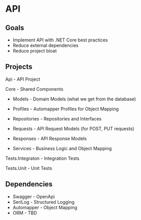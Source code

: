 # API #

## Goals ##

* Implement API with .NET Core best practices
* Reduce external dependencies
* Reduce project bloat

## Projects ##

Api - API Project

Core - Shared Components

* Models          - Domain Models (what we get from the database)

* Profiles        - Automapper Profiles for Object Mapping

* Repositories    - Repositories and Interfaces

* Requests        - API Request Models (for POST, PUT requests)

* Responses       - API Response Models

* Services        - Business Logic and Object Mapping

Tests.Integraton - Integration Tests

Tests.Unit - Unit Tests

## Dependencies ##
* Swagger     - OpenApi
* SeriLog     - Structured Logging
* Automapper  - Object Mapping
* ORM         - TBD